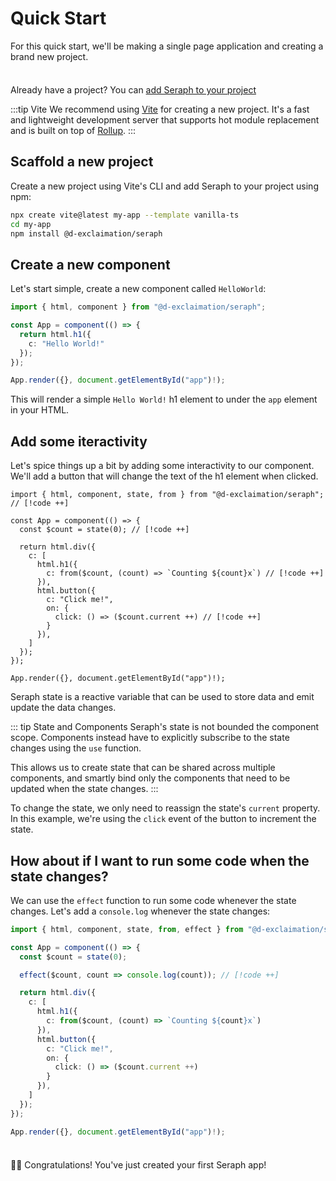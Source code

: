 # Quick Start

For this quick start, we'll be making a single page application and creating a brand new project.

<div class="info custom-block" style="padding-top: 8px">

Already have a project? You can [add Seraph to your project](/getting-started/existing-project.md)

</div>

:::tip Vite
We recommend using [Vite](https://vitejs.dev/) for creating a new project. It's a fast and lightweight development server that supports hot module replacement and is built on top of [Rollup](https://rollupjs.org/guide/en/).
:::

## Scaffold a new project

Create a new project using Vite's CLI and add Seraph to your project using npm:

```sh
npx create vite@latest my-app --template vanilla-ts
cd my-app
npm install @d-exclaimation/seraph
```

## Create a new component

Let's start simple, create a new component called `HelloWorld`:

```ts
import { html, component } from "@d-exclaimation/seraph";

const App = component(() => {
  return html.h1({
    c: "Hello World!"
  });
});

App.render({}, document.getElementById("app")!);
```
This will render a simple `Hello World!` h1 element to under the `app` element in your HTML.

## Add some iteractivity

Let's spice things up a bit by adding some interactivity to our component. We'll add a button that will change the text of the h1 element when clicked.


```ts{6-20}
import { html, component, state, from } from "@d-exclaimation/seraph"; // [!code ++]

const App = component(() => {
  const $count = state(0); // [!code ++]

  return html.div({
    c: [
      html.h1({
        c: from($count, (count) => `Counting ${count}x`) // [!code ++]
      }),
      html.button({
        c: "Click me!",
        on: {
          click: () => ($count.current ++) // [!code ++]
        }
      }),
    ]
  });
});

App.render({}, document.getElementById("app")!);
```

Seraph state is a reactive variable that can be used to store data and emit update the data changes. 

::: tip State and Components
Seraph's state is not bounded the component scope. Components instead have to explicitly subscribe to the state changes using the `use` function.

This allows us to create state that can be shared across multiple components, and smartly bind only the components that need to be updated when the state changes.
:::

To change the state, we only need to reassign the state's `current` property. In this example, we're using the `click` event of the button to increment the state.

## How about if I want to run some code when the state changes?

We can use the `effect` function to run some code whenever the state changes. Let's add a `console.log` whenever the state changes:

```ts
import { html, component, state, from, effect } from "@d-exclaimation/seraph"; // [!code ++]

const App = component(() => {
  const $count = state(0); 

  effect($count, count => console.log(count)); // [!code ++]

  return html.div({
    c: [
      html.h1({
        c: from($count, (count) => `Counting ${count}x`) 
      }),
      html.button({
        c: "Click me!",
        on: {
          click: () => ($count.current ++) 
        }
      }),
    ]
  });
});

App.render({}, document.getElementById("app")!);
```

<div class="tip custom-block" style="padding-top: 8px">

🎉🎉 Congratulations! You've just created your first Seraph app!

</div>
